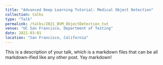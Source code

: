 ```yaml
---
title: "Advanced Deep Learning Tutorial: Medical Object Detection"
collection: talks
type: "Talk"
permalink: /talks/2021_BVM_ObjectDetection_tut
venue: "UC San Francisco, Department of Testing"
date: 2021-03-01
location: "San Francisco, California"
---
```


This is a description of your talk, which is a markdown files that can be all markdown-ified like any other post. Yay markdown!
